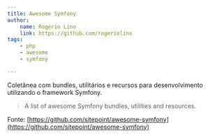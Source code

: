 ```yaml
---
title: Awesome Symfony
author:
    name: Rogério Lino
    link: https://github.com/rogeriolino
tags:
    - php
    - awesome
    - symfony

---
```



Coletânea com bundles, utilitários e recursos para desenvolvimento utilizando o framework Symfony.

>A list of awesome Symfony bundles, utilities and resources.

Fonte: [https://github.com/sitepoint/awesome-symfony](https://github.com/sitepoint/awesome-symfony)

